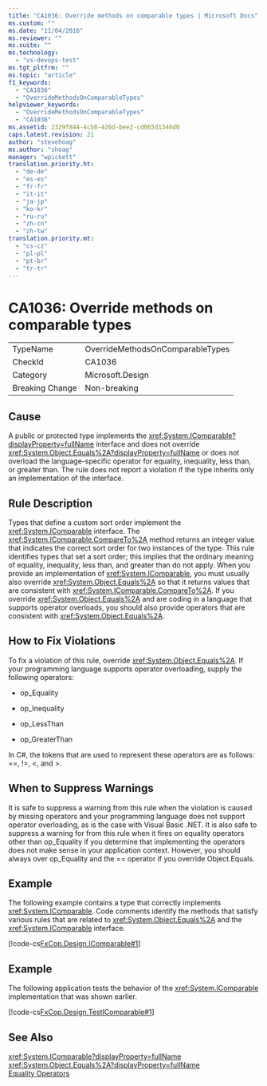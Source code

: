 ```yaml
---
title: "CA1036: Override methods on comparable types | Microsoft Docs"
ms.custom: ""
ms.date: "11/04/2016"
ms.reviewer: ""
ms.suite: ""
ms.technology: 
  - "vs-devops-test"
ms.tgt_pltfrm: ""
ms.topic: "article"
f1_keywords: 
  - "CA1036"
  - "OverrideMethodsOnComparableTypes"
helpviewer_keywords: 
  - "OverrideMethodsOnComparableTypes"
  - "CA1036"
ms.assetid: 2329f844-4cb8-426d-bee2-cd065d1346d0
caps.latest.revision: 21
author: "stevehoag"
ms.author: "shoag"
manager: "wpickett"
translation.priority.ht: 
  - "de-de"
  - "es-es"
  - "fr-fr"
  - "it-it"
  - "ja-jp"
  - "ko-kr"
  - "ru-ru"
  - "zh-cn"
  - "zh-tw"
translation.priority.mt: 
  - "cs-cz"
  - "pl-pl"
  - "pt-br"
  - "tr-tr"
---
```

# CA1036: Override methods on comparable types
|||  
|-|-|  
|TypeName|OverrideMethodsOnComparableTypes|  
|CheckId|CA1036|  
|Category|Microsoft.Design|  
|Breaking Change|Non-breaking|  
  
## Cause  
 A public or protected type implements the <xref:System.IComparable?displayProperty=fullName> interface and does not override <xref:System.Object.Equals%2A?displayProperty=fullName> or does not overload the language-specific operator for equality, inequality, less than, or greater than. The rule does not report a violation if the type inherits only an implementation of the interface.  
  
## Rule Description  
 Types that define a custom sort order implement the <xref:System.IComparable> interface. The <xref:System.IComparable.CompareTo%2A> method returns an integer value that indicates the correct sort order for two instances of the type. This rule identifies types that set a sort order; this implies that the ordinary meaning of equality, inequality, less than, and greater than do not apply. When you provide an implementation of <xref:System.IComparable>, you must usually also override <xref:System.Object.Equals%2A> so that it returns values that are consistent with <xref:System.IComparable.CompareTo%2A>. If you override <xref:System.Object.Equals%2A> and are coding in a language that supports operator overloads, you should also provide operators that are consistent with <xref:System.Object.Equals%2A>.  
  
## How to Fix Violations  
 To fix a violation of this rule, override <xref:System.Object.Equals%2A>. If your programming language supports operator overloading, supply the following operators:  
  
-   op_Equality  
  
-   op_Inequality  
  
-   op_LessThan  
  
-   op_GreaterThan  
  
 In C#, the tokens that are used to represent these operators are as follows: ==, !=, \<, and >.  
  
## When to Suppress Warnings  
 It is safe to suppress a warning from this rule when the violation is caused by missing operators and your programming language does not support operator overloading, as is the case with Visual Basic .NET. It is also safe to suppress a warning for from this rule when it fires on equality operators other than op_Equality if you determine that implementing the operators does not make sense in your application context. However, you should always over op_Equality and the == operator if you override Object.Equals.  
  
## Example  
 The following example contains a type that correctly implements <xref:System.IComparable>. Code comments identify the methods that satisfy various rules that are related to <xref:System.Object.Equals%2A> and the <xref:System.IComparable> interface.  
  
 [!code-cs[FxCop.Design.IComparable#1](../code-quality/codesnippet/CSharp/ca1036-override-methods-on-comparable-types_1.cs)]  
  
## Example  
 The following application tests the behavior of the <xref:System.IComparable> implementation that was shown earlier.  
  
 [!code-cs[FxCop.Design.TestIComparable#1](../code-quality/codesnippet/CSharp/ca1036-override-methods-on-comparable-types_2.cs)]  
  
## See Also  
 <xref:System.IComparable?displayProperty=fullName>   
 <xref:System.Object.Equals%2A?displayProperty=fullName>   
 [Equality Operators](http://msdn.microsoft.com/Library/bc496a91-fefb-4ce0-ab4c-61f09964119a)
